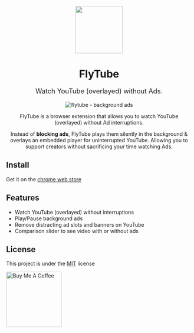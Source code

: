 <div align="center">
<img src="https://assets.luqmanoop.com/flytube.png" width="128" height="128" />
<h1>FlyTube</h1>
<p style="font-size: 18px;">Watch YouTube (overlayed) without Ads.</p>
</div>

<div align="center">
<img src="https://assets.luqmanoop.com/background-ads.gif?" alt="flytube - background ads" />

<p></p>
<p>FlyTube is a browser extension that allows you to watch YouTube (overlayed) without Ad interruptions.</p>

<p>Instead of <b>blocking ads</b>, FlyTube plays them silently in the background & overlays an embedded player for uninterrupted YouTube. Allowing you to support creators without sacrificing your time watching Ads.</p>
</div>

## Install

Get it on the [chrome web store](https://chromewebstore.google.com/detail/kpdopaknhndngaipoekhafhppohofdjn?utm_source=item-share-cb)

## Features

- Watch YouTube (overlayed) without interruptions
- Play/Pause background ads
- Remove distracting ad slots and banners on YouTube
- Comparison slider to see video with or without ads

## License

This project is under the [MIT](/license) license

<a href="https://www.buymeacoffee.com/luqmanoop">
<img src="https://cdn.buymeacoffee.com/buttons/v2/default-yellow.png" alt="Buy Me A Coffee" width="150" />
</a>
